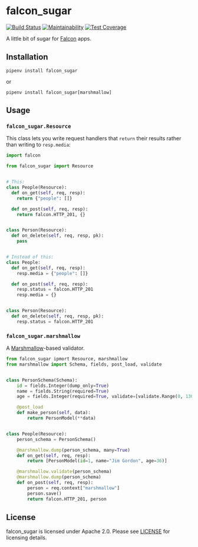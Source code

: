 # falcon_sugar

[![Build Status](https://travis-ci.org/Bogdanp/falcon_sugar.svg?branch=master)](https://travis-ci.org/Bogdanp/falcon_sugar)
[![Maintainability](https://api.codeclimate.com/v1/badges/9ab06cb5a4ee924e0be4/maintainability)](https://codeclimate.com/github/Bogdanp/falcon_sugar/maintainability)
[![Test Coverage](https://api.codeclimate.com/v1/badges/9ab06cb5a4ee924e0be4/test_coverage)](https://codeclimate.com/github/Bogdanp/falcon_sugar/test_coverage)

A little bit of sugar for [Falcon] apps.


## Installation

    pipenv install falcon_sugar

or

    pipenv install falcon_sugar[marshmallow]


## Usage

### `falcon_sugar.Resource`

This class lets you write request handlers that `return` their results
rather than writing to `resp.media`:

``` python
import falcon

from falcon_sugar import Resource


# This:
class People(Resource):
  def on_get(self, req, resp):
    return {"people": []}

  def on_post(self, req, resp):
    return falcon.HTTP_201, {}


class Person(Resource):
  def on_delete(self, req, resp, pk):
    pass


# Instead of this:
class People:
  def on_get(self, req, resp):
    resp.media = {"people": []}

  def on_post(self, req, resp):
    resp.status = falcon.HTTP_201
    resp.media = {}


class Person(Resource):
  def on_delete(self, req, resp, pk):
    resp.status = falcon.HTTP_201
```


### `falcon_sugar.marshmallow`

A [Marshmallow]-based validator.

``` python
from falcon_sugar ipmort Resource, marshmallow
from marshmallow import Schema, fields, post_load, validate


class PersonSchema(Schema):
    id = fields.Integer(dump_only=True)
    name = fields.String(required=True)
    age = fields.Integer(required=True, validate=[validate.Range(0, 130)])

    @post_load
    def make_person(self, data):
        return PersonModel(**data)


class People(Resource):
    person_schema = PersonSchema()

    @marshmallow.dump(person_schema, many=True)
    def on_get(self, req, resp):
        return [PersonModel(id=1, name="Jim Gordon", age=36)]

    @marshmallow.validate(person_schema)
    @marshmallow.dump(person_schema)
    def on_post(self, req, resp):
        person = req.context["marshmallow"]
        person.save()
        return falcon.HTTP_201, person
```


## License

falcon_sugar is licensed under Apache 2.0.  Please see
[LICENSE] for licensing details.


[Falcon]: https://falconframework.org
[Marshmallow]: https://marshmallow.readthedocs.io
[LICENSE]: https://github.com/Bogdanp/falcon_sugar/blob/master/LICENSE
